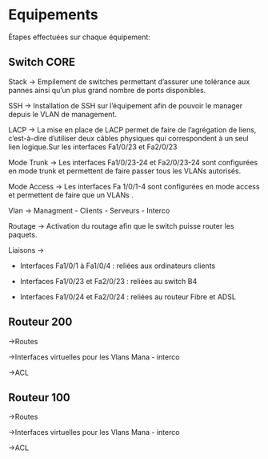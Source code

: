 # Equipements

Étapes effectuées sur chaque équipement:

## Switch CORE

Stack → Empilement de switches permettant d’assurer une tolérance aux pannes ainsi qu’un plus grand nombre de ports disponibles.

SSH → Installation de SSH sur l’équipement afin de pouvoir le manager depuis le VLAN de management.

LACP → La mise en place de LACP permet de faire de l’agrégation de liens, c’est-à-dire d’utiliser deux câbles physiques qui correspondent à un seul lien logique.Sur les interfaces Fa1/0/23 et Fa2/0/23

Mode Trunk → Les interfaces Fa1/0/23-24 et Fa2/0/23-24 sont configurées en mode trunk et permettent de faire passer tous les VLANs autorisés.

Mode Access → Les interfaces Fa 1/0/1-4 sont configurées en mode access et permettent de faire que un VLANs .

Vlan →  Managment -  Clients - Serveurs - Interco

Routage → Activation du routage afin que le switch puisse router les paquets.

Liaisons → 
- Interfaces Fa1/0/1 à Fa1/0/4 : reliées aux ordinateurs clients

- Interfaces Fa1/0/23 et Fa2/0/23 : reliées au switch B4

- Interfaces Fa1/0/24 et Fa2/0/24 : reliées au routeur Fibre et ADSL



## Routeur 200

→Routes

→Interfaces virtuelles pour les Vlans Mana - interco 

→ACL

## Routeur 100

→Routes

→Interfaces virtuelles pour les Vlans Mana - interco 

→ACL